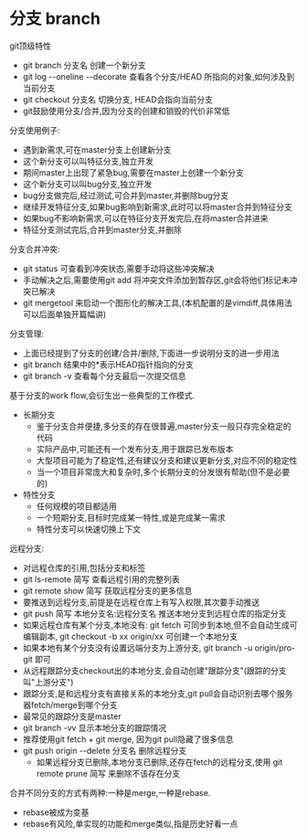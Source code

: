 # 分支 branch

git顶级特性

- git branch 分支名 创建一个新分支
- git log --oneline --decorate 查看各个分支/HEAD 所指向的对象,如何涉及到当前分支
- git checkout 分支名 切换分支, HEAD会指向当前分支
- git鼓励使用分支/合并,因为分支的创建和销毁的代价非常低

分支使用例子:
- 遇到新需求,可在master分支上创建新分支
- 这个新分支可以叫特征分支,独立开发
- 期间master上出现了紧急bug,需要在master上创建一个新分支
- 这个新分支可以叫bug分支,独立开发
- bug分支做完后,经过测试,可合并到master,并删除bug分支
- 继续开发特征分支,如果bug影响到新需求,此时可以将master合并到特征分支
- 如果bug不影响新需求,可以在特征分支开发完后,在将master合并进来
- 特征分支测试完后,合并到master分支,并删除

分支合并冲突:
- git status 可查看到冲突状态,需要手动将这些冲突解决
- 手动解决之后,需要使用git add 将冲突文件添加到暂存区,git会将他们标记未冲突已解决
- git mergetool 来启动一个图形化的解决工具,(本机配置的是vimdiff,具体用法可以后面单独开篇幅讲)

分支管理:
- 上面已经提到了分支的创建/合并/删除,下面进一步说明分支的进一步用法
- git branch 结果中的\*表示HEAD指针指向的分支
- git branch -v 查看每个分支最后一次提交信息

基于分支的work flow,会衍生出一些典型的工作模式.
- 长期分支
    - 鉴于分支合并便捷,多分支的存在很普遍,master分支一般只存完全稳定的代码
    - 实际产品中,可能还有一个发布分支,用于跟踪已发布版本
    - 大型项目可能为了稳定性,还有建议分支和建议更新分支,对应不同的稳定性
    - 当一个项目非常庞大和复杂时,多个长期分支的分发很有帮助(但不是必要的)
- 特性分支
    - 任何规模的项目都适用
    - 一个短期分支,目标时完成某一特性,或是完成某一需求
    - 特性分支可以快速切换上下文

远程分支:
- 对远程仓库的引用,包括分支和标签
- git ls-remote 简写 查看远程引用的完整列表
- git remote show 简写 获取远程分支的更多信息
- 要推送到远程分支,前提是在远程仓库上有写入权限,其次要手动推送
- git push 简写 本地分支名:远程分支名 推送本地分支到远程仓库的指定分支
- 如果远程仓库有某个分支,本地没有: git fetch 可同步到本地,但不会自动生成可编辑副本, git checkout -b xx origin/xx 可创建一个本地分支
- 如果本地有某个分支没有设置远端分支为上游分支, git branch -u origin/pro-git 即可
- 从远程跟踪分支checkout出的本地分支,会自动创建"跟踪分支"(跟踪的分支叫"上游分支")
- 跟踪分支,是和远程分支有直接关系的本地分支,git pull会自动识别去哪个服务器fetch/merge到哪个分支
- 最常见的跟踪分支是master
- git branch -vv 显示本地分支的跟踪情况
- 推荐使用git fetch + git merge, 因为git pull隐藏了很多信息
- git push origin --delete 分支名 删除远程分支
    - 如果远程分支已删除,本地分支已删除,还存在fetch的远程分支,使用 git remote prune 简写 来删除不该存在分支

合并不同分支的方式有两种:一种是merge,一种是rebase.
- rebase被成为变基
- rebase有风险,单实现的功能和merge类似,指是历史好看一点
